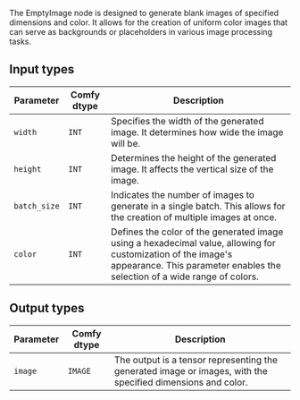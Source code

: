 The EmptyImage node is designed to generate blank images of specified dimensions and color. It allows for the creation of uniform color images that can serve as backgrounds or placeholders in various image processing tasks.

## Input types

| Parameter | Comfy dtype | Description |
|-----------|-------------|-------------|
| `width`   | `INT`      | Specifies the width of the generated image. It determines how wide the image will be. |
| `height`  | `INT`      | Determines the height of the generated image. It affects the vertical size of the image. |
| `batch_size` | `INT` | Indicates the number of images to generate in a single batch. This allows for the creation of multiple images at once. |
| `color`   | `INT`      | Defines the color of the generated image using a hexadecimal value, allowing for customization of the image's appearance. This parameter enables the selection of a wide range of colors. |

## Output types

| Parameter | Comfy dtype | Description |
|-----------|-------------|-------------|
| `image`   | `IMAGE`    | The output is a tensor representing the generated image or images, with the specified dimensions and color. |